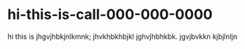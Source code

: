 # hi-this-is-call-000-000-0000
hi this is 
jhgvjhbkjnlkmnk;
jhvkhbkhbjkl
jghvjhbhkbk.
jgvjbvkkn
kjbjlnljn
